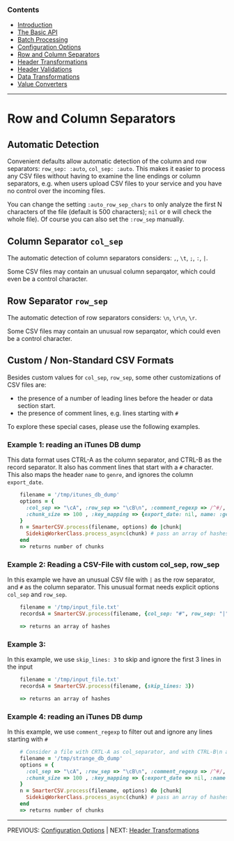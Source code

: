 
### Contents

  * [Introduction](docs/_introduction.md)
  * [The Basic API](docs/basic_api.md)
  * [Batch Processing](./docs/batch_processing.md)
  * [Configuration Options](docs/options.md)
  * [Row and Column Separators](docs/row_col_sep.md)
  * [Header Transformations](docs/header_transformations.md)
  * [Header Validations](docs/header_validations.md)
  * [Data Transformations](docs/data_transformations.md)
  * [Value Converters](docs/value_converters.md)
    
--------------    

# Row and Column Separators

## Automatic Detection

Convenient defaults allow automatic detection of the column and row separators: `row_sep: :auto`, `col_sep: :auto`. This makes it easier to process any CSV files without having to examine the line endings or column separators, e.g. when users upload CSV files to your service and you have no control over the incoming files.

You can change the setting `:auto_row_sep_chars` to only analyze the first N characters of the file (default is 500 characters); `nil` or `0` will check the whole file). Of course you can also set the `:row_sep` manually.


## Column Separator `col_sep`

The automatic detection of column separators considers: `,`, `\t`, `;`, `:`, `|`.

Some CSV files may contain an unusual column separqator, which could even be a control character.

## Row Separator `row_sep`

The automatic detection of row separators considers: `\n`, `\r\n`, `\r`.

Some CSV files may contain an unusual row separqator, which could even be a control character.


## Custom / Non-Standard CSV Formats

Besides custom values for `col_sep`, `row_sep`, some other customizations of CSV files are:
*  the presence of a number of leading lines before the header or data section start.
*  the presence of comment lines, e.g. lines starting with `#`

To explore these special cases, please use the following examples.

### Example 1: reading an iTunes DB dump

This data format uses CTRL-A as the column separator, and CTRL-B as the record separator. It also has comment lines that start with a `#` character. This also maps the header `name` to `genre`, and ignores the column `export_date`.

```ruby
    filename = '/tmp/itunes_db_dump'   
    options = {
      :col_sep => "\cA", :row_sep => "\cB\n", :comment_regexp => /^#/,
      :chunk_size => 100 , :key_mapping => {export_date: nil, name: :genre},
    }
    n = SmarterCSV.process(filename, options) do |chunk|
      SidekiqWorkerClass.process_async(chunk) # pass an array of hashes to Sidekiq workers for parallel processing
    end
    => returns number of chunks
```

### Example 2: Reading a CSV-File with custom col_sep, row_sep
In this example we have an unusual CSV file with `|` as the row separator, and `#` as the column separator.
This unusual format needs explicit options `col_sep` and `row_sep`.

```ruby
    filename = '/tmp/input_file.txt'
    recordsA = SmarterCSV.process(filename, {col_sep: "#", row_sep: "|"})

    => returns an array of hashes
```

### Example 3:
In this example, we use `skip_lines: 3` to skip and ignore the first 3 lines in the input


```ruby
    filename = '/tmp/input_file.txt'
    recordsA = SmarterCSV.process(filename, {skip_lines: 3})

    => returns an array of hashes
```
  

### Example 4: reading an iTunes DB dump

In this example, we use `comment_regexp` to filter out and ignore any lines starting with `#`


```ruby
    # Consider a file with CRTL-A as col_separator, and with CTRL-B\n as record_separator (hello iTunes!)
    filename = '/tmp/strange_db_dump'   
    options = {
      :col_sep => "\cA", :row_sep => "\cB\n", :comment_regexp => /^#/,
      :chunk_size => 100 , :key_mapping => {:export_date => nil, :name => :genre},
    }
    n = SmarterCSV.process(filename, options) do |chunk|
      SidekiqWorkerClass.process_async(chunk) # pass an array of hashes to Sidekiq workers for parallel processing
    end
    => returns number of chunks
```

----------------
PREVIOUS: [Configuration Options](./options.md) | NEXT: [Header Transformations](./header_transformations.md)
